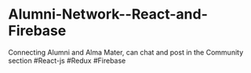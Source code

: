 # Alumni-Network--React-and-Firebase
Connecting Alumni and Alma Mater, can chat and post in the Community section
#React-js #Redux #Firebase 
